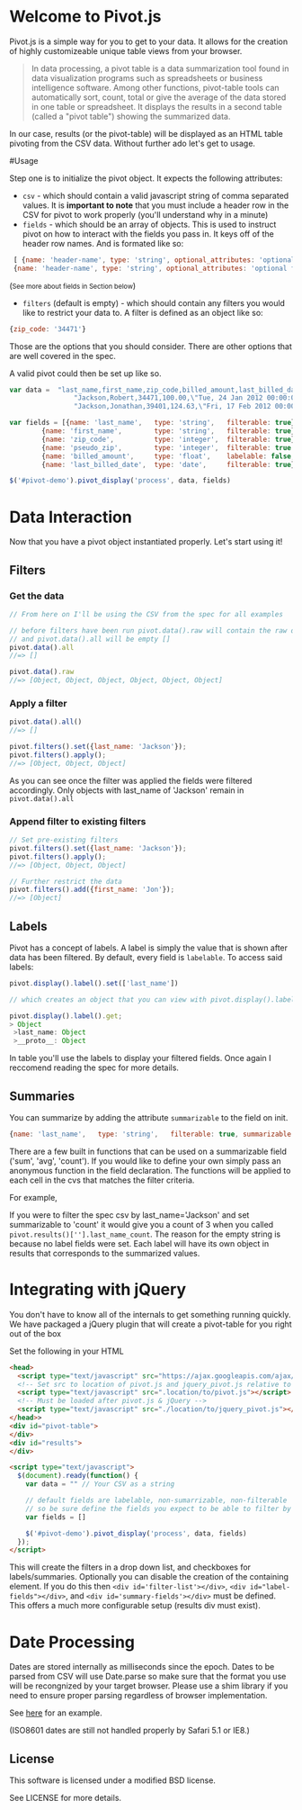 # Welcome to Pivot.js

Pivot.js is a simple way for you to get to your data.  It allows for the creation of highly customizeable unique table views from your browser.

>In data processing, a pivot table is a data summarization tool found in data visualization programs such as spreadsheets or business intelligence software. Among other functions, pivot-table tools can automatically sort, count, total or give the average of the data stored in one table or spreadsheet. It displays the results in a second table (called a "pivot table") showing the summarized data.

In our case, results (or the pivot-table) will be displayed as an HTML table pivoting from the CSV data. Without further ado let's get to usage.

#Usage

Step one is to initialize the pivot object.  It expects the following attributes:

* `csv` - which should contain a valid javascript string of comma separated values.  It is __important to note__ that you must include a header row in the CSV for pivot to work properly  (you'll understand why in a minute)
* `fields` - which should be an array of objects.  This is used to instruct pivot on how to interact with the fields you pass in.  It keys off of the header row names.  And is formated like so:

```javascript
 [ {name: 'header-name', type: 'string', optional_attributes: 'optional field' },
 {name: 'header-name', type: 'string', optional_attributes: 'optional field' }]
```
(<small>See more about fields in Section below</small>)

* `filters` (default is empty) - which should contain any filters you would like to restrict your data to.  A filter is defined as an object like so:

```javascript
{zip_code: '34471'}
```

Those are the options that you should consider.  There are other options that are well covered in the spec.

A valid pivot could then be set up like so.

```javascript
var data =  "last_name,first_name,zip_code,billed_amount,last_billed_date\n" +
                "Jackson,Robert,34471,100.00,\"Tue, 24 Jan 2012 00:00:00 +0000\"\n" +
                "Jackson,Jonathan,39401,124.63,\"Fri, 17 Feb 2012 00:00:00 +0000\""

var fields = [{name: 'last_name',   type: 'string',   filterable: true},
        {name: 'first_name',        type: 'string',   filterable: true},
        {name: 'zip_code',          type: 'integer',  filterable: true},
        {name: 'pseudo_zip',        type: 'integer',  filterable: true },
        {name: 'billed_amount',     type: 'float',    labelable: false,},
        {name: 'last_billed_date',  type: 'date',     filterable: true}

$('#pivot-demo').pivot_display('process', data, fields)
```

# Data Interaction

Now that you have a pivot object instantiated properly. Let's start using it!


## Filters

### Get the data

```javascript
// From here on I'll be using the CSV from the spec for all examples

// before filters have been run pivot.data().raw will contain the raw data 
// and pivot.data().all will be empty []
pivot.data().all
//=> []

pivot.data().raw
//=> [Object, Object, Object, Object, Object, Object]
```

### Apply a filter

```javascript
pivot.data().all()
//=> []

pivot.filters().set({last_name: 'Jackson'});
pivot.filters().apply();
//=> [Object, Object, Object]
```

As you can see once the filter was applied the fields were filtered accordingly.  Only objects with last_name of 'Jackson' remain in `pivot.data().all`

### Append filter to existing filters

```javascript
// Set pre-existing filters
pivot.filters().set({last_name: 'Jackson'});
pivot.filters().apply();
//=> [Object, Object, Object]

// Further restrict the data
pivot.filters().add({first_name: 'Jon'});
//=> [Object]
```

## Labels

Pivot has a concept of labels.  A label is simply the value that is shown after data has been filtered.  By default, every field is `labelable`.  To access said labels:

```javascript
pivot.display().label().set(['last_name'])

// which creates an object that you can view with pivot.display().label().get:

pivot.display().label().get;
> Object
 >last_name: Object
 >__proto__: Object
```

In table you'll use the labels to display your filtered fields.  Once again I reccomend reading the spec for more details.

## Summaries

You can summarize by adding the attribute `summarizable` to the field on init.

```javascript
{name: 'last_name',   type: 'string',   filterable: true, summarizable: 'count' }
```

There are a few built in functions that can be used on a summarizable field ('sum', 'avg', 'count').  If you would like to define your own simply pass an anonymous function in the field declaration.  The functions will be applied to each cell in the cvs that matches the filter criteria.

For example,

If you were to filter the spec csv by last_name='Jackson' and set summarizable to 'count' it would give you a count of 3 when you called `pivot.results()[''].last_name_count`.  The reason for the empty string is because no label fields were set.  Each label will have its own object in results that corresponds to the summarized values.

# Integrating with jQuery

You don't have to know all of the internals to get something running quickly.  We have packaged a jQuery plugin that will create a pivot-table for you right out of the box

Set the following in your HTML

```html
<head>
  <script type="text/javascript" src="https://ajax.googleapis.com/ajax/libs/jquery/1.7.1/jquery.min.js"></script>
  <!-- Set src to location of pivot.js and jquery_pivot.js relative to this file! -->
  <script type="text/javascript" src=".location/to/pivot.js"></script>
  <!-- Must be loaded after pivot.js & jQuery -->
  <script type="text/javascript" src="./location/to/jquery_pivot.js"></script>
</head>>
<div id="pivot-table">
</div>
<div id="results">
</div>

<script type="text/javascript">
  $(document).ready(function() {
    var data = "" // Your CSV as a string

    // default fields are labelable, non-sumarrizable, non-filterable
    // so be sure define the fields you expect to be able to filter by
    var fields = []

    $('#pivot-demo').pivot_display('process', data, fields)
  });
</script>
```

This will create the filters in a drop down list, and checkboxes for labels/summaries.  Optionally you can disable the creation of the containing element.  If you do this then `<div id='filter-list'></div>`, `<div id="label-fields"></div>`, and `<div id='summary-fields'></div>` must be defined.  This offers a much more configurable setup (results div must exist).


# Date Processing

Dates are stored internally as milliseconds since the epoch.  Dates to be
parsed from CSV will use Date.parse so make sure that the format you use
will be recongnized by your target browser.  Please use a shim library if
you need to ensure proper parsing regardless of browser implementation.

See [here](https://github.com/csnover/js-iso8601) for an example.

(ISO8601 dates are still not handled properly by Safari 5.1 or IE8.)

License
----------
This software is licensed under a modified BSD license.

See LICENSE for more details.